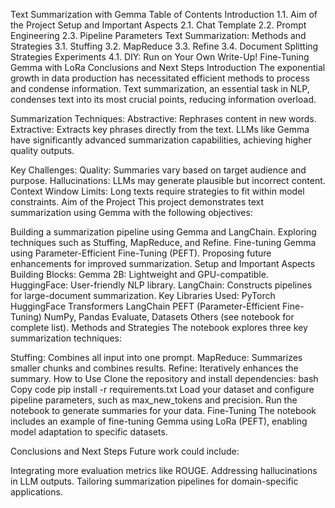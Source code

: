 Text Summarization with Gemma
Table of Contents
Introduction
1.1. Aim of the Project
Setup and Important Aspects
2.1. Chat Template
2.2. Prompt Engineering
2.3. Pipeline Parameters
Text Summarization: Methods and Strategies
3.1. Stuffing
3.2. MapReduce
3.3. Refine
3.4. Document Splitting Strategies
Experiments
4.1. DIY: Run on Your Own Write-Up!
Fine-Tuning Gemma with LoRa
Conclusions and Next Steps
Introduction
The exponential growth in data production has necessitated efficient methods to process and condense information. Text summarization, an essential task in NLP, condenses text into its most crucial points, reducing information overload.

Summarization Techniques:
Abstractive: Rephrases content in new words.
Extractive: Extracts key phrases directly from the text.
LLMs like Gemma have significantly advanced summarization capabilities, achieving higher quality outputs.

Key Challenges:
Quality: Summaries vary based on target audience and purpose.
Hallucinations: LLMs may generate plausible but incorrect content.
Context Window Limits: Long texts require strategies to fit within model constraints.
Aim of the Project
This project demonstrates text summarization using Gemma with the following objectives:

Building a summarization pipeline using Gemma and LangChain.
Exploring techniques such as Stuffing, MapReduce, and Refine.
Fine-tuning Gemma using Parameter-Efficient Fine-Tuning (PEFT).
Proposing future enhancements for improved summarization.
Setup and Important Aspects
Building Blocks:
Gemma 2B: Lightweight and GPU-compatible.
HuggingFace: User-friendly NLP library.
LangChain: Constructs pipelines for large-document summarization.
Key Libraries Used:
PyTorch
HuggingFace Transformers
LangChain
PEFT (Parameter-Efficient Fine-Tuning)
NumPy, Pandas
Evaluate, Datasets
Others (see notebook for complete list).
Methods and Strategies
The notebook explores three key summarization techniques:

Stuffing: Combines all input into one prompt.
MapReduce: Summarizes smaller chunks and combines results.
Refine: Iteratively enhances the summary.
How to Use
Clone the repository and install dependencies:
bash
Copy code
pip install -r requirements.txt
Load your dataset and configure pipeline parameters, such as max_new_tokens and precision.
Run the notebook to generate summaries for your data.
Fine-Tuning
The notebook includes an example of fine-tuning Gemma using LoRa (PEFT), enabling model adaptation to specific datasets.

Conclusions and Next Steps
Future work could include:

Integrating more evaluation metrics like ROUGE.
Addressing hallucinations in LLM outputs.
Tailoring summarization pipelines for domain-specific applications.
